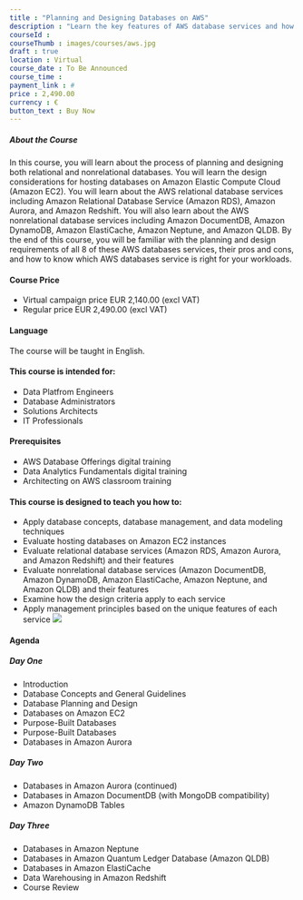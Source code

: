 ```yaml
---
title : "Planning and Designing Databases on AWS"
description : "Learn the key features of AWS database services and how to choose the appropriate service to meet your application’s needs and requirements. Test your new skills and knowledge through a variety of practical exercises. This course will be delivered through a mix of instructor-led training (ILT) and hands-on labs."
courseId : 
courseThumb : images/courses/aws.jpg
draft : true
location : Virtual
course_date : To Be Announced
course_time : 
payment_link : #
price : 2,490.00
currency : €
button_text : Buy Now 
---
```



##### About the Course

In this course, you will learn about the process of planning and designing both relational and nonrelational databases. You will learn the design considerations for hosting databases on Amazon Elastic Compute Cloud (Amazon EC2). You will learn about the AWS relational database services including Amazon Relational Database Service (Amazon RDS), Amazon Aurora, and Amazon Redshift. You will also learn about the AWS nonrelational database services including Amazon DocumentDB, Amazon DynamoDB, Amazon ElastiCache, Amazon Neptune, and Amazon QLDB. By the end of this course, you will be familiar with the planning and design requirements of all 8 of these AWS databases services, their pros and cons, and how to know which AWS databases service is right for your workloads.

#### Course Price 

* Virtual campaign price EUR 2,140.00 (excl VAT)
* Regular price EUR 2,490.00 (excl VAT)

#### Language

The course will be taught in English.

#### This course is intended for:

* Data Platfrom Engineers
* Database Administrators
* Solutions Architects
* IT Professionals

#### Prerequisites

* AWS Database Offerings digital training
* Data Analytics Fundamentals digital training
* Architecting on AWS classroom training

#### This course is designed to teach you how to:

* Apply database concepts, database management, and data modeling techniques
* Evaluate hosting databases on Amazon EC2 instances
* Evaluate relational database services (Amazon RDS, Amazon Aurora, and Amazon Redshift) and their features
* Evaluate nonrelational database services (Amazon DocumentDB, Amazon DynamoDB, Amazon ElastiCache, Amazon Neptune, and Amazon QLDB) and their features
* Examine how the design criteria apply to each service
* Apply management principles based on the unique features of each service
![](https://nordcloud.com/wp-content/uploads/2020/03/nordcloud_web_square-23-1.jpg#floatright)

#### Agenda

##### Day One

* Introduction
* Database Concepts and General Guidelines
* Database Planning and Design
* Databases on Amazon EC2
* Purpose-Built Databases
* Purpose-Built Databases
* Databases in Amazon Aurora

##### Day Two

* Databases in Amazon Aurora (continued)
* Databases in Amazon DocumentDB (with MongoDB compatibility)
* Amazon DynamoDB Tables

##### Day Three

* Databases in Amazon Neptune
* Databases in Amazon Quantum Ledger Database (Amazon QLDB)
* Databases in Amazon ElastiCache
* Data Warehousing in Amazon Redshift
* Course Review